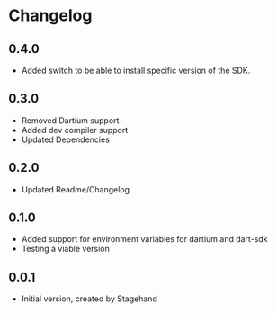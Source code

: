# Changelog
## 0.4.0
- Added switch to be able to install specific version of the SDK.

## 0.3.0
- Removed Dartium support
- Added dev compiler support
- Updated Dependencies

## 0.2.0

- Updated Readme/Changelog

## 0.1.0

- Added support for environment variables for dartium and dart-sdk
- Testing a viable version

## 0.0.1

- Initial version, created by Stagehand

